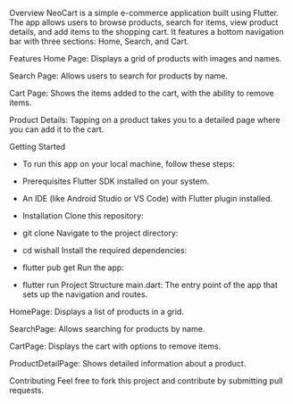 Overview
NeoCart is a simple e-commerce application built using Flutter. The app allows users to browse products, search for items, view product details, and add items to the shopping cart. It features a bottom navigation bar with three sections: Home, Search, and Cart.

Features
Home Page: Displays a grid of products with images and names.

Search Page: Allows users to search for products by name.

Cart Page: Shows the items added to the cart, with the ability to remove items.

Product Details: Tapping on a product takes you to a detailed page where you can add it to the cart.

Getting Started
- To run this app on your local machine, follow these steps:

- Prerequisites
Flutter SDK installed on your system.

- An IDE (like Android Studio or VS Code) with Flutter plugin installed.

- Installation
Clone this repository:

- git clone <repository-url>
Navigate to the project directory:

- cd wishall
Install the required dependencies:

- flutter pub get
Run the app:

- flutter run
Project Structure
main.dart: The entry point of the app that sets up the navigation and routes.

HomePage: Displays a list of products in a grid.

SearchPage: Allows searching for products by name.

CartPage: Displays the cart with options to remove items.

ProductDetailPage: Shows detailed information about a product.

Contributing
Feel free to fork this project and contribute by submitting pull requests.
